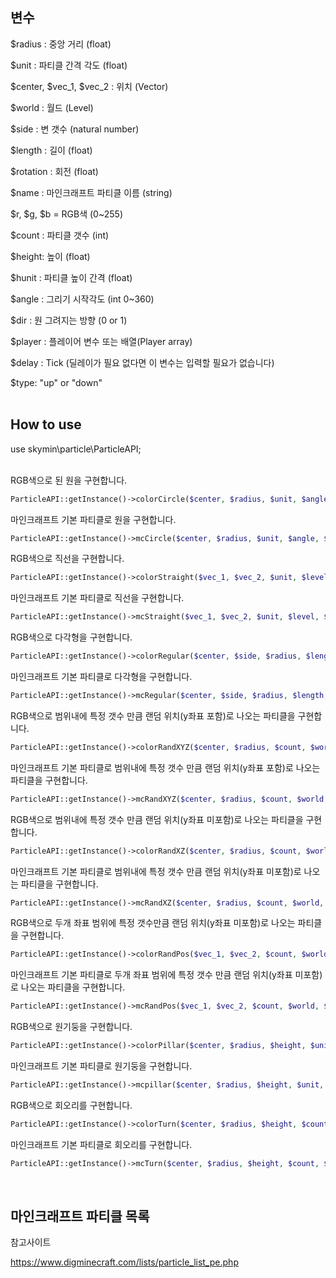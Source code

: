 ## 변수

$radius : 중앙 거리 (float)

$unit : 파티클 간격 각도 (float)

$center, $vec_1, $vec_2 : 위치 (Vector)

$world : 월드 (Level)

$side : 변 갯수 (natural number)

$length : 길이 (float)

$rotation : 회전 (float)

$name : 마인크래프트 파티클 이름 (string)

$r, $g, $b = RGB색 (0~255)

$count : 파티클 갯수 (int)

$height: 높이 (float)

$hunit : 파티클 높이 간격 (float)

$angle : 그리기 시작각도 (int 0~360)

$dir : 원 그려지는 방향 (0 or 1)

$player : 플레이어 변수 또는 배열(Player array)

$delay : Tick (딜레이가 필요 없다면 이 변수는 입력할 필요가 없습니다)

$type: "up" or "down"
</br>
</br>
## How to use

use skymin\particle\ParticleAPI;
</br>
</br>

RGB색으로 된 원을 구현합니다.

```php
ParticleAPI::getInstance()->colorCircle($center, $radius, $unit, $angle, $world, $r, $g, $b, $dir, $players, $delay);
```

마인크래프트 기본 파티클로 원을 구현합니다.

```php
ParticleAPI::getInstance()->mcCircle($center, $radius, $unit, $angle, $world, $name, $dir, $players, $delay);
```

RGB색으로 직선을 구현합니다.

```php
ParticleAPI::getInstance()->colorStraight($vec_1, $vec_2, $unit, $level, $r, $g, $b, $player, $delay);
```

마인크래프트 기본 파티클로 직선을 구현합니다.

```php
ParticleAPI::getInstance()->mcStraight($vec_1, $vec_2, $unit, $level, $name, $player,  $delay);
```

RGB색으로 다각형을 구현합니다.

```php
ParticleAPI::getInstance()->colorRegular($center, $side, $radius, $length, $unit, $rotation, $world, $r, $g, $b, $player);
```

마인크래프트 기본 파티클로 다각형을 구현합니다.

```php
ParticleAPI::getInstance()->mcRegular($center, $side, $radius, $length, $unit, $rotation, $world, $name, $player);
```

RGB색으로 범위내에 특정 갯수 만큼 랜덤 위치(y좌표 포함)로 나오는 파티클을 구현합니다.

```php
ParticleAPI::getInstance()->colorRandXYZ($center, $radius, $count, $world, $r, $g, $b, $player);
```

마인크래프트 기본 파티클로 범위내에 특정 갯수 만큼 랜덤 위치(y좌표 포함)로 나오는 파티클을 구현합니다.

```php
ParticleAPI::getInstance()->mcRandXYZ($center, $radius, $count, $world, $name, $player);
```

RGB색으로 범위내에 특정 갯수 만큼 랜덤 위치(y좌표 미포함)로 나오는 파티클을 구현합니다.

```php
ParticleAPI::getInstance()->colorRandXZ($center, $radius, $count, $world, $r, $g, $b, $player);
```

마인크래프트 기본 파티클로 범위내에 특정 갯수 만큼 랜덤 위치(y좌표 미포함)로 나오는 파티클을 구현합니다.

```php
ParticleAPI::getInstance()->mcRandXZ($center, $radius, $count, $world, $name, $player);
```

RGB색으로 두개 좌표 범위에 특정 갯수만큼 랜덤 위치(y좌표 미포함)로 나오는 파티클을 구현합니다.

```php
ParticleAPI::getInstance()->colorRandPos($vec_1, $vec_2, $count, $world, $r, $g, $b, $player);
```

마인크래프트 기본 파티클로 두개 좌표 범위에 특정 갯수 만큼 랜덤 위치(y좌표 미포함)로 나오는 파티클을 구현합니다.

```php
ParticleAPI::getInstance()->mcRandPos($vec_1, $vec_2, $count, $world, $name, $player);
```

RGB색으로 원기둥을 구현합니다.

```php
ParticleAPI::getInstance()->colorPillar($center, $radius, $height, $unit, $hunit, $angle, $world, $r, $g, $b, $dir, $player, $delay);
```

마인크래프트 기본 파티클로 원기둥을 구현합니다.

```php
ParticleAPI::getInstance()->mcpillar($center, $radius, $height, $unit, $hunit, $angle, $world, $name, $dir, $player, $delay);
```

RGB색으로 회오리를 구현합니다.

```php
ParticleAPI::getInstance()->colorTurn($center, $radius, $height, $count, $unit, $hunit, $world, $r, $g, $b, $type, $player, $delay);
```

마인크래프트 기본 파티클로 회오리를 구현합니다.

```php
ParticleAPI::getInstance()->mcTurn($center, $radius, $height, $count, $unit, $hunit, $world, $name, $type, $player, $delay);
```

</br>

## 마인크래프트 파티클 목록

참고사이트

https://www.digminecraft.com/lists/particle_list_pe.php
